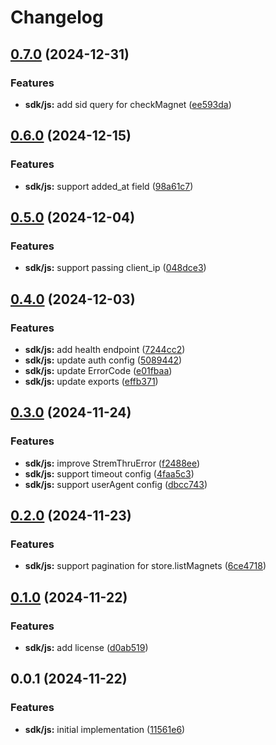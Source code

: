 # Changelog

## [0.7.0](https://github.com/SillyHippy/stremthru/compare/sdk-js-0.6.0...sdk-js-0.7.0) (2024-12-31)


### Features

* **sdk/js:** add sid query for checkMagnet ([ee593da](https://github.com/SillyHippy/stremthru/commit/ee593daafd476cc534ff898b2fdaf6dc06092ed6))

## [0.6.0](https://github.com/SillyHippy/stremthru/compare/sdk-js-0.5.0...sdk-js-0.6.0) (2024-12-15)


### Features

* **sdk/js:** support added_at field ([98a61c7](https://github.com/SillyHippy/stremthru/commit/98a61c77fb59dfe9f9bef0be8133ea7a238c7301))

## [0.5.0](https://github.com/SillyHippy/stremthru/compare/sdk-js-0.4.0...sdk-js-0.5.0) (2024-12-04)


### Features

* **sdk/js:** support passing client_ip ([048dce3](https://github.com/SillyHippy/stremthru/commit/048dce32bffb1b5bf2a8144d613c0c573d9b56d8))

## [0.4.0](https://github.com/SillyHippy/stremthru/compare/sdk-js-0.3.0...sdk-js-0.4.0) (2024-12-03)


### Features

* **sdk/js:** add health endpoint ([7244cc2](https://github.com/SillyHippy/stremthru/commit/7244cc2643f11e6fdc8850afd155164b26005705))
* **sdk/js:** update auth config ([5089442](https://github.com/SillyHippy/stremthru/commit/5089442834cca0c7c7493a49d9f33f800bc4fcb9))
* **sdk/js:** update ErrorCode ([e01fbaa](https://github.com/SillyHippy/stremthru/commit/e01fbaa140afcc569370fdf25b409d9db5e069f9))
* **sdk/js:** update exports ([effb371](https://github.com/SillyHippy/stremthru/commit/effb37196b81f4da8c3e54a87ac028c3ecd90936))

## [0.3.0](https://github.com/SillyHippy/stremthru/compare/sdk-js-0.2.0...sdk-js-0.3.0) (2024-11-24)


### Features

* **sdk/js:** improve StremThruError ([f2488ee](https://github.com/SillyHippy/stremthru/commit/f2488eeb5e95d6e171d7dae735d6752448ab5421))
* **sdk/js:** support timeout config ([4faa5c3](https://github.com/SillyHippy/stremthru/commit/4faa5c3569171ef8b4530bffffd5e49caa258e9a))
* **sdk/js:** support userAgent config ([dbcc743](https://github.com/SillyHippy/stremthru/commit/dbcc743d90629776374fb6ad361ead84304cd536))

## [0.2.0](https://github.com/SillyHippy/stremthru/compare/sdk-js-0.1.0...sdk-js-0.2.0) (2024-11-23)


### Features

* **sdk/js:** support pagination for store.listMagnets ([6ce4718](https://github.com/SillyHippy/stremthru/commit/6ce4718dffda204807d783291327b98fae42b5a9))

## [0.1.0](https://github.com/SillyHippy/stremthru/compare/sdk-js-0.0.1...sdk-js-0.1.0) (2024-11-22)


### Features

* **sdk/js:** add license ([d0ab519](https://github.com/SillyHippy/stremthru/commit/d0ab519051df0f6580dca0cf421d8f27f3912060))

## 0.0.1 (2024-11-22)


### Features

* **sdk/js:** initial implementation ([11561e6](https://github.com/SillyHippy/stremthru/commit/11561e6b5166a6fc751cac7a82655cba1df60d3e))
